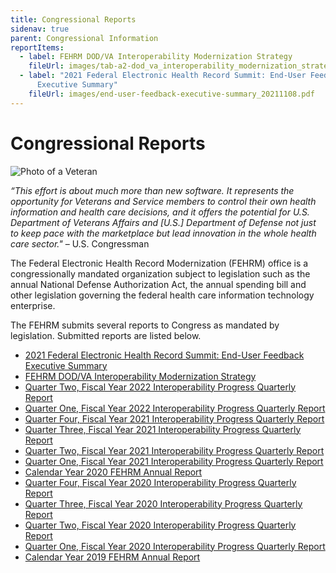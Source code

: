 ```yaml
---
title: Congressional Reports
sidenav: true
parent: Congressional Information
reportItems:
  - label: FEHRM DOD/VA Interoperability Modernization Strategy
    fileUrl: images/tab-a2-dod_va_interoperability_modernization_strategy_20200924.pdf
  - label: "2021 Federal Electronic Health Record Summit: End-User Feedback
      Executive Summary"
    fileUrl: images/end-user-feedback-executive-summary_20211108.pdf
---
```

# Congressional Reports

![Photo of a Veteran](/images/1000w_q95-4-.jpg "Veteran")

*“This effort is about much more than new software. It represents the opportunity for Veterans and Service members to control their own health information and health care decisions, and it offers the potential for U.S. Department of Veterans Affairs and \[U.S.] Department of Defense not just to keep pace with the marketplace but lead innovation in the whole health care sector."* – U.S. Congressman

The Federal Electronic Health Record Modernization (FEHRM) office is a congressionally mandated organization subject to legislation such as the annual National Defense Authorization Act, the annual spending bill and other legislation governing the federal health care information technology enterprise.

The FEHRM submits several reports to Congress as mandated by legislation. Submitted reports are listed below.

* [2021 Federal Electronic Health Record Summit: End-User Feedback Executive Summary](/images/end-user-feedback-executive-summary_20211108.pdf)
* [FEHRM DOD/VA Interoperability Modernization Strategy](/images/tab-a2-dod_va_interoperability_modernization_strategy_20200924.pdf)
* [Quarter Two, Fiscal Year 2022 Interoperability Progress Quarterly Report](/images/tab-a2-fehrm-q2-fy2022-interoperability-progress-report.pdf)
* [Quarter One, Fiscal Year 2022 Interoperability Progress Quarterly Report](/images/tab-a2-q1-fy2022-fehrm-interoperability-progress-report.pdf)
* [Quarter Four, Fiscal Year 2021 Interoperability Progress Quarterly Report](/images/tab-a2-q4-fy2021-fehrm-interoperability-progress-quarterly-report.pdf)
* [Quarter Three, Fiscal Year 2021 Interoperability Progress Quarterly Report](/images/tab-a2-q3-fy2021-fehrm-interoperability-progress-quarterly-report.pdf)
* [Quarter Two, Fiscal Year 2021 Interoperability Progress Quarterly Report](/images/q2fy2021-fehrm-interoperability-progress-quarterly-report.pdf)
* [Quarter One, Fiscal Year 2021 Interoperability Progress Quarterly Report](/images/tab-a2-q1fy2021-fehrm-interoperability-progress-quarterly-report_signed-1-.pdf)
* [Calendar Year 2020 FEHRM Annual Report](/images/fehrm-cy2020-annual-report.pdf) 
* [Quarter Four, Fiscal Year 2020 Interoperability Progress Quarterly Report](/images/tab-a2-q4fy2020-fehrm-interoperability-progress-quarterly-report_signed.pdf)
* [Quarter Three, Fiscal Year 2020 Interoperability Progress Quarterly Report](/images/tab-a2-q3fy2020-fehrm-interoperability-progress-quarterly-report_signed.pdf)
* [Quarter Two, Fiscal Year 2020 Interoperability Progress Quarterly Report](/images/tab-a2-q2fy2020-fehrm-interoperability-progress-quarterly-report.pdf)
* [Quarter One, Fiscal Year 2020 Interoperability Progress Quarterly Report](/images/tab-a2-q1fy20-fehrm-interoperability-progress-quarterly-report.pdf)
* [Calendar Year 2019 FEHRM Annual Report](/images/fehrm-annual-report_2019.pdf)